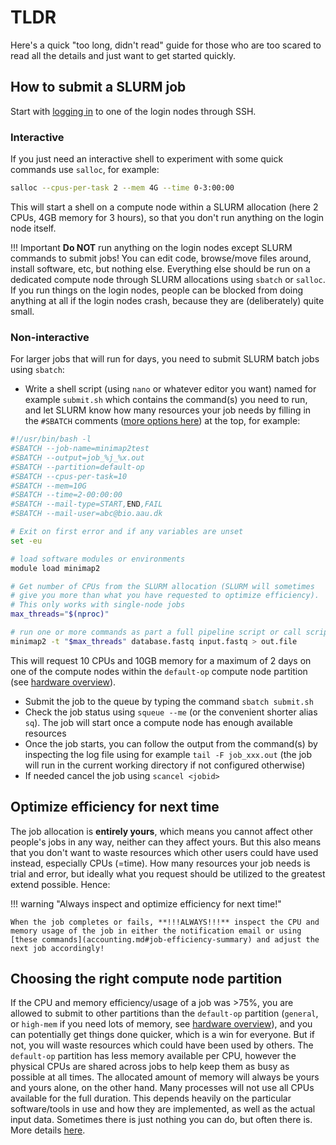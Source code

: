 # TLDR
Here's a quick "too long, didn't read" guide for those who are too scared to read all the details and just want to get started quickly.

## How to submit a SLURM job
Start with [logging in](../access.md) to one of the login nodes through SSH.

### Interactive
If you just need an interactive shell to experiment with some quick commands use `salloc`, for example:
```bash
salloc --cpus-per-task 2 --mem 4G --time 0-3:00:00
```

This will start a shell on a compute node within a SLURM allocation (here 2 CPUs, 4GB memory for 3 hours), so that you don't run anything on the login node itself.

!!! Important
    **Do NOT** run anything on the login nodes except SLURM commands to submit jobs! You can edit code, browse/move files around, install software, etc, but nothing else. Everything else should be run on a dedicated compute node through SLURM allocations using `sbatch` or `salloc`. If you run things on the login nodes, people can be blocked from doing anything at all if the login nodes crash, because they are (deliberately) quite small.

### Non-interactive
For larger jobs that will run for days, you need to submit SLURM batch jobs using `sbatch`:

 - Write a shell script (using `nano` or whatever editor you want) named for example `submit.sh` which contains the command(s) you need to run, and let SLURM know how many resources your job needs by filling in the `#SBATCH` comments ([more options here](request.md#most-essential-options)) at the top, for example:

```bash
#!/usr/bin/bash -l
#SBATCH --job-name=minimap2test
#SBATCH --output=job_%j_%x.out
#SBATCH --partition=default-op
#SBATCH --cpus-per-task=10
#SBATCH --mem=10G
#SBATCH --time=2-00:00:00
#SBATCH --mail-type=START,END,FAIL
#SBATCH --mail-user=abc@bio.aau.dk

# Exit on first error and if any variables are unset
set -eu

# load software modules or environments
module load minimap2

# Get number of CPUs from the SLURM allocation (SLURM will sometimes 
# give you more than what you have requested to optimize efficiency).
# This only works with single-node jobs
max_threads="$(nproc)"

# run one or more commands as part a full pipeline script or call scripts from elsewhere
minimap2 -t "$max_threads" database.fastq input.fastq > out.file
```
This will request 10 CPUs and 10GB memory for a maximum of 2 days on one of the compute nodes within the `default-op` compute node partition (see [hardware overview](../index.md#slurm-partitions)).

 - Submit the job to the queue by typing the command `sbatch submit.sh`
 - Check the job status using `squeue --me` (or the convenient shorter alias `sq`). The job will start once a compute node has enough available resources
 - Once the job starts, you can follow the output from the command(s) by inspecting the log file using for example `tail -F job_xxx.out` (the job will run in the current working directory if not configured otherwise)
 - If needed cancel the job using `scancel <jobid>`

## Optimize efficiency for next time
The job allocation is **entirely yours**, which means you cannot affect other people's jobs in any way, neither can they affect yours. But this also means that you don't want to waste resources which other users could have used instead, especially CPUs (=time). How many resources your job needs is trial and error, but ideally what you request should be utilized to the greatest extend possible. Hence:

!!! warning "Always inspect and optimize efficiency for next time!"

    When the job completes or fails, **!!!ALWAYS!!!** inspect the CPU and memory usage of the job in either the notification email or using [these commands](accounting.md#job-efficiency-summary) and adjust the next job accordingly!

## Choosing the right compute node partition
If the CPU and memory efficiency/usage of a job was >75%, you are allowed to submit to other partitions than the `default-op` partition (`general`, or `high-mem` if you need lots of memory, see [hardware overview](../index.md#slurm-partitions)), and you can potentially get things done quicker, which is a win for everyone. But if not, you will waste resources which could have been used by others. The `default-op` partition has less memory available per CPU, however the physical CPUs are shared across jobs to help keep them as busy as possible at all times. The allocated amount of memory will always be yours and yours alone, on the other hand. Many processes will not use all CPUs available for the full duration. This depends heavily on the particular software/tools in use and how they are implemented, as well as the actual input data. Sometimes there is just nothing you can do, but often there is. More details [here](request.md#how-many-resources-should-i-request-for-my-jobs). 
